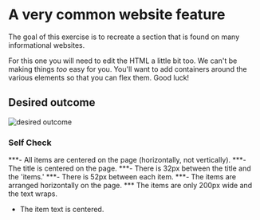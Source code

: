 # A very common website feature

The goal of this exercise is to recreate a section that is found on many informational websites.

For this one you will need to edit the HTML a little bit too. We can't be making things _too_ easy for you. You'll want to add containers around the various elements so that you can flex them. Good luck!

## Desired outcome

![desired outcome](./desired-outcome.png)

### Self Check

***- All items are centered on the page (horizontally, not vertically).
***- The title is centered on the page.
***- There is 32px between the title and the 'items.'
***- There is 52px between each item.
***- The items are arranged horizontally on the page.
*** The items are only 200px wide and the text wraps.
- The item text is centered.
